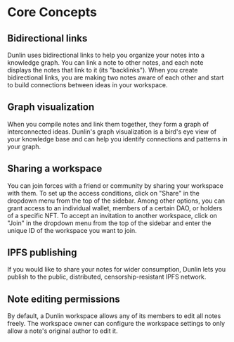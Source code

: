 # Core Concepts

## Bidirectional links

Dunlin uses bidirectional links to help you organize your notes into a knowledge graph. You can link a note to other notes, and each note displays the notes that link to it (its "backlinks"). When you create bidirectional links, you are making two notes aware of each other and start to build connections between ideas in your workspace.

## Graph visualization

When you compile notes and link them together, they form a graph of interconnected ideas. Dunlin's graph visualization is a bird's eye view of your knowledge base and can help you identify connections and patterns in your graph.

## Sharing a workspace

You can join forces with a friend or community by sharing your workspace with them. To set up the access conditions, click on "Share" in the dropdown menu from the top of the sidebar. Among other options, you can grant access to an individual wallet, members of a certain DAO, or holders of a specific NFT. To accept an invitation to another workspace, click on "Join" in the dropdown menu from the top of the sidebar and enter the unique ID of the workspace you want to join.

## IPFS publishing

If you would like to share your notes for wider consumption, Dunlin lets you publish to the public, distributed, censorship-resistant IPFS network.

## Note editing permissions

By default, a Dunlin workspace allows any of its members to edit all notes freely. The workspace owner can configure the workspace settings to only allow a note's original author to edit it.

